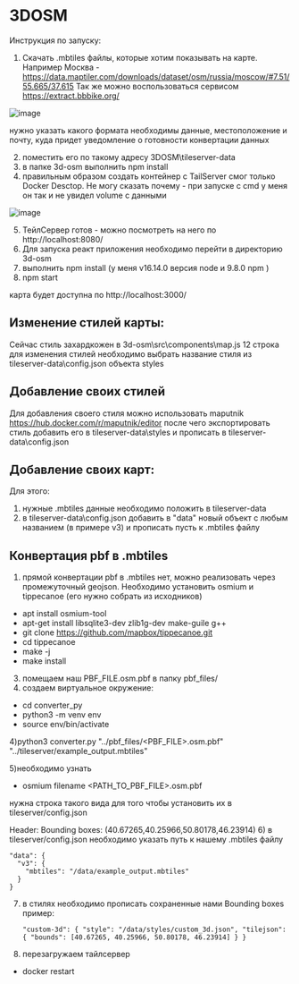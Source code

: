 # 3DOSM

Инструкция по запуску:
1) Скачать .mbtiles файлы, которые хотим показывать на карте. Например Москва - https://data.maptiler.com/downloads/dataset/osm/russia/moscow/#7.51/55.665/37.615
Так же можно воспользоваться сервисом https://extract.bbbike.org/

![image](https://github.com/GreatKing4615/3DOSM/assets/59148289/731208ef-edbf-47c7-9af4-ccc80c36f650)

нужно указать какого формата необходимы данные, местоположение и почту, куда придет уведомление о готовности конвертации данных

2) поместить его по такому адресу 3DOSM\tileserver-data
3) в папке 3d-osm выполнить npm install
4) правильным образом создать контейнер с TailServer смог только Docker Desctop. Не могу сказать почему - при запуске с cmd у меня он так и не увидел volume с данными

 ![image](https://github.com/GreatKing4615/3DOSM/assets/59148289/8e20aace-4f44-4737-b385-e8d36dbd5858)

5) ТейлСервер готов - можно посмотреть на него по http://localhost:8080/
6) Для запуска реакт приложения необходимо перейти в директорию 3d-osm
7) выполнить npm install (у меня v16.14.0 версия node и 9.8.0 npm )
8) npm start

карта будет доступна по http://localhost:3000/

## Изменение стилей карты:
Сейчас стиль захардкожен в 3d-osm\src\components\map.js 12 строка
для изменения стилей необходимо выбрать название стиля из tileserver-data\config.json объекта styles

## Добавление своих стилей
Для добавления своего стиля можно использовать maputnik
https://hub.docker.com/r/maputnik/editor
после чего экспортировать стиль
добавить его в tileserver-data\styles
и прописать в tileserver-data\config.json

## Добавление своих карт:
Для этого:
1) нужные .mbtiles данные необходимо положить в tileserver-data
2) в tileserver-data\config.json добавить в "data" новый объект с любым названием (в примере v3) и прописать пусть к .mbtiles файлу



## Конвертация pbf в .mbtiles
1) прямой конвертации pbf в .mbtiles нет, можно реализовать через промежуточный geojson. 
Необходимо установить osmium и tippecanoe (его нужно собрать из исходников)

+ apt install osmium-tool
+ apt-get install libsqlite3-dev zlib1g-dev make-guile g++
+ git clone https://github.com/mapbox/tippecanoe.git
+ cd tippecanoe
+ make -j
+ make install

3) помещаем наш PBF_FILE.osm.pbf в папку pbf_files/
4) создаем виртуальное окружение:
+ cd converter_py
+ python3 -m venv env
+ source env/bin/activate
  
4)python3 converter.py "../pbf_files/<PBF_FILE>.osm.pbf" "../tileserver/example_output.mbtiles"

5)необходимо узнать
+ osmium filename <PATH_TO_PBF_FILE>.osm.pbf

нужна строка такого вида для того чтобы установить их в tileserver/config.json

Header:
  Bounding boxes:
    (40.67265,40.25966,50.80178,46.23914)
6) в tileserver/config.json необходимо указать путь к нашему .mbtiles файлу

    "data": {
      "v3": {
        "mbtiles": "/data/example_output.mbtiles"
      }
    }
    
7) в стилях необходимо прописать сохраненные нами Bounding boxes
пример:

     `"custom-3d": {
        "style": "/data/styles/custom_3d.json",
        "tilejson": {
          "bounds": [40.67265, 40.25966, 50.80178, 46.23914]
        }
      }`
9) перезагружаем тайлсервер
+ docker restart <containerId>

